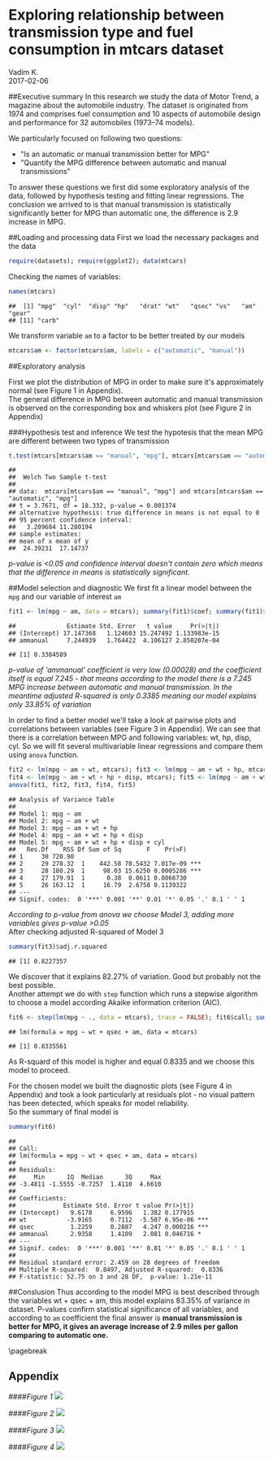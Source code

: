 # Exploring relationship between transmission type and fuel consumption in mtcars dataset
Vadim K.  
2017-02-06  



##Executive summary
In this research we study the data of Motor Trend, a magazine about the automobile industry. The dataset is originated from 1974 and comprises fuel consumption and 10 aspects of automobile design and performance for 32 automobiles (1973–74 models).

We particularly focused on following two questions:  
- "Is an automatic or manual transmission better for MPG"  
- "Quantify the MPG difference between automatic and manual transmissions"  

To answer these questions we first did some exploratory analysis of the data, followed by hypothesis testing and fitting linear regressions. The conclusion we arrived to is that manual transmission is statistically significantly better for MPG than automatic one, the difference is 2.9 increase in MPG.

##Loading and processing data 
First we load the necessary packages and the data

```r
require(datasets); require(ggplot2); data(mtcars)
```

Checking the names of variables:

```r
names(mtcars)
```

```
##  [1] "mpg"  "cyl"  "disp" "hp"   "drat" "wt"   "qsec" "vs"   "am"   "gear"
## [11] "carb"
```

We transform variable `am` to a factor to be better treated by our models

```r
mtcars$am <- factor(mtcars$am, labels = c("automatic", "manual"))
```

##Exploratory analysis

First we plot the distribution of MPG in order to make sure it's approximately normal (see Figure 1 in Appendix).  
The general difference in MPG between automatic and manual transmission is observed on the corresponding box and whiskers plot (see Figure 2 in Appendix)

###Hypothesis test and inference
We test the hypotesis that the mean MPG are different between two types of transmission

```r
t.test(mtcars[mtcars$am == "manual", "mpg"], mtcars[mtcars$am == "automatic", "mpg"])
```

```
## 
## 	Welch Two Sample t-test
## 
## data:  mtcars[mtcars$am == "manual", "mpg"] and mtcars[mtcars$am == "automatic", "mpg"]
## t = 3.7671, df = 18.332, p-value = 0.001374
## alternative hypothesis: true difference in means is not equal to 0
## 95 percent confidence interval:
##   3.209684 11.280194
## sample estimates:
## mean of x mean of y 
##  24.39231  17.14737
```
_p-value is <0.05 and confidence interval doesn't contain zero which means that the difference in means is statistically significant._

##Model selection and diagnostic
We first fit a linear model between the `mpg` and our variable of interest `am`

```r
fit1 <- lm(mpg ~ am, data = mtcars); summary(fit1)$coef; summary(fit1)$adj.r.squared
```

```
##              Estimate Std. Error   t value     Pr(>|t|)
## (Intercept) 17.147368   1.124603 15.247492 1.133983e-15
## ammanual     7.244939   1.764422  4.106127 2.850207e-04
```

```
## [1] 0.3384589
```
_p-value of 'ammanual' coefficient is very low (0.00028) and the coefficient itself is equal 7.245 - that means according to the model there is a 7.245 MPG increase between automatic and manual transmission. In the meantime adjusted R-squared is only 0.3385 meaning our model explains only 33.85% of variation_  

In order to find a better model we'll take a look at pairwise plots and correlations between variables (see Figure 3 in Appendix). We can see that there is a correlation between MPG and following variables:
wt, hp, disp, cyl. So we will fit several multivariable linear regressions and compare them using `anova` function.

```r
fit2 <- lm(mpg ~ am + wt, mtcars); fit3 <- lm(mpg ~ am + wt + hp, mtcars);
fit4 <- lm(mpg ~ am + wt + hp + disp, mtcars); fit5 <- lm(mpg ~ am + wt + hp + disp + cyl, mtcars);
anova(fit1, fit2, fit3, fit4, fit5)
```

```
## Analysis of Variance Table
## 
## Model 1: mpg ~ am
## Model 2: mpg ~ am + wt
## Model 3: mpg ~ am + wt + hp
## Model 4: mpg ~ am + wt + hp + disp
## Model 5: mpg ~ am + wt + hp + disp + cyl
##   Res.Df    RSS Df Sum of Sq       F    Pr(>F)    
## 1     30 720.90                                   
## 2     29 278.32  1    442.58 70.5432 7.017e-09 ***
## 3     28 180.29  1     98.03 15.6250 0.0005286 ***
## 4     27 179.91  1      0.38  0.0611 0.8066730    
## 5     26 163.12  1     16.79  2.6758 0.1139322    
## ---
## Signif. codes:  0 '***' 0.001 '**' 0.01 '*' 0.05 '.' 0.1 ' ' 1
```
_According to p-value from anova we choose Model 3, adding more variables gives p-value >0.05_  
After checking adjusted R-squared of Model 3

```r
summary(fit3)$adj.r.squared
```

```
## [1] 0.8227357
```
We discover that it explains 82.27% of variation. Good but probably not the best possible.  
Another attempt we do with `step` function which runs a stepwise algorithm to choose a model according Akaike information criterion (AIC).

```r
fit6 <- step(lm(mpg ~ ., data = mtcars), trace = FALSE); fit6$call; summary(fit6)$adj.r.squared
```

```
## lm(formula = mpg ~ wt + qsec + am, data = mtcars)
```

```
## [1] 0.8335561
```
As R-squard of this model is higher and equal 0.8335 and we choose this model to proceed.  

For the chosen model we built the diagnostic plots (see Figure 4 in Appendix) and took a look particularly at residuals plot - no visual pattern has been detected, which speaks for model reliability.  
So the summary of final model is

```r
summary(fit6)
```

```
## 
## Call:
## lm(formula = mpg ~ wt + qsec + am, data = mtcars)
## 
## Residuals:
##     Min      1Q  Median      3Q     Max 
## -3.4811 -1.5555 -0.7257  1.4110  4.6610 
## 
## Coefficients:
##             Estimate Std. Error t value Pr(>|t|)    
## (Intercept)   9.6178     6.9596   1.382 0.177915    
## wt           -3.9165     0.7112  -5.507 6.95e-06 ***
## qsec          1.2259     0.2887   4.247 0.000216 ***
## ammanual      2.9358     1.4109   2.081 0.046716 *  
## ---
## Signif. codes:  0 '***' 0.001 '**' 0.01 '*' 0.05 '.' 0.1 ' ' 1
## 
## Residual standard error: 2.459 on 28 degrees of freedom
## Multiple R-squared:  0.8497,	Adjusted R-squared:  0.8336 
## F-statistic: 52.75 on 3 and 28 DF,  p-value: 1.21e-11
```
##Conslusion
Thus according to the model MPG is best described through the variables wt + qsec + am, this model explains 83.35% of variance in dataset. P-values confirm statistical significance of all variables, and according to `am` coefficient the final answer is **manual transmission is better for MPG, it gives an average increase of 2.9 miles per gallon comparing to automatic one.**

\pagebreak

## Appendix

####_Figure 1_
![](RegresModels_Project1_files/figure-html/unnamed-chunk-10-1.png)<!-- -->

####_Figure 2_
![](RegresModels_Project1_files/figure-html/unnamed-chunk-11-1.png)<!-- -->

####_Figure 3_
![](RegresModels_Project1_files/figure-html/unnamed-chunk-12-1.png)<!-- -->

####_Figure 4_
![](RegresModels_Project1_files/figure-html/unnamed-chunk-13-1.png)<!-- -->


